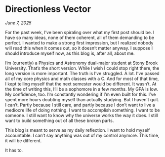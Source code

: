 # Directionless Vector
*June 7, 2025*


For the past week, I’ve been spiraling over what my first post should be. I have so many ideas, none of them coherent, all of them demanding to be perfect. I wanted to make a strong first impression, but I realized nobody will read this when it comes out, so it doesn’t matter anyway. I suppose I should introduce myself now, as this blog is, after all, about me.

I’m (currently) a Physics and Astronomy dual-major student at Stony Brook University. That’s the short version. While I wish I could stop right there, the long version is more important. The truth is I’ve struggled. A lot. I’ve passed all of my core physics and math classes with a C. And for most of that time, I kept telling myself that the next semester would be different. It wasn’t. At the time of writing this, I’ll be a sophomore in a few months. My GPA is low. My confidence, too. I’m constantly wondering if I’m even built for this. I’ve spent more hours doubting myself than actually studying. But I haven’t quit. I can’t. Partly because I still care, and partly because I don’t want to live a mediocre life of doing nothing. I want to accomplish something. I want to be someone. I still want to know why the universe works the way it does. I still want to build something out of all these broken parts.

This blog is meant to serve as my daily reflection. I want to hold myself accountable. I can’t say anything was out of my control anymore. This time, it will be different.  

It has to.
